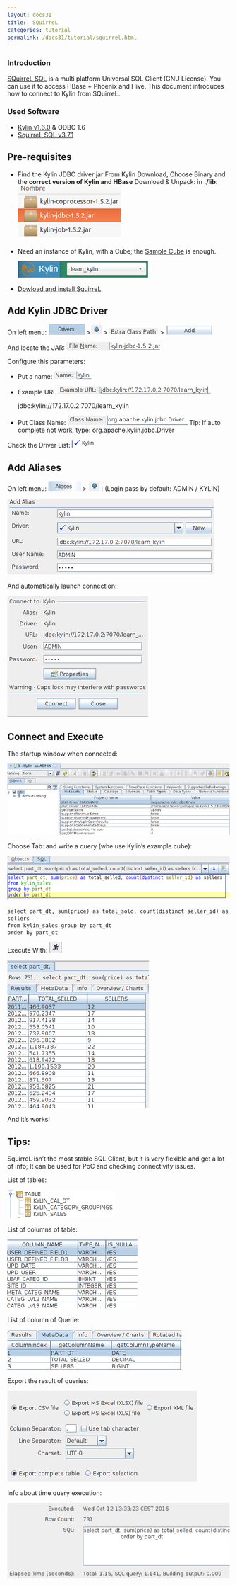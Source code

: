 ```yaml
---
layout: docs31
title:  SQuirreL
categories: tutorial
permalink: /docs31/tutorial/squirrel.html
---
```


### Introduction

[SQuirreL SQL](http://www.squirrelsql.org/) is a multi platform Universal SQL Client (GNU License). You can use it to access HBase + Phoenix and Hive. This document introduces how to connect to Kylin from SQuirreL.

### Used Software

* [Kylin v1.6.0](/download/) & ODBC 1.6
* [SquirreL SQL v3.7.1](http://www.squirrelsql.org/)

## Pre-requisites

* Find the Kylin JDBC driver jar
  From Kylin Download, Choose Binary and the **correct version of Kylin and HBase**
	Download & Unpack:  in **./lib**: 
  ![](../../images/SQuirreL-Tutorial/01.png)


* Need an instance of Kylin, with a Cube; the [Sample Cube](kylin_sample.html) is enough.

  ![](../../images/SQuirreL-Tutorial/02.png)


* [Dowload and install SquirreL](http://www.squirrelsql.org/#installation)

## Add Kylin JDBC Driver

On left menu: ![alt text](../../images/SQuirreL-Tutorial/03.png) >![alt text](../../images/SQuirreL-Tutorial/04.png)  > ![alt text](../../images/SQuirreL-Tutorial/05.png)  > ![alt text](../../images/SQuirreL-Tutorial/06.png)

And locate the JAR: ![alt text](../../images/SQuirreL-Tutorial/07.png)

Configure this parameters:

* Put a name: ![alt text](../../images/SQuirreL-Tutorial/08.png)
* Example URL ![alt text](../../images/SQuirreL-Tutorial/09.png)

  jdbc:kylin://172.17.0.2:7070/learn_kylin
* Put Class Name: ![alt text](../../images/SQuirreL-Tutorial/10.png)
	Tip:  If auto complete not work, type:  org.apache.kylin.jdbc.Driver 
	
Check the Driver List: ![alt text](../../images/SQuirreL-Tutorial/11.png)

## Add Aliases

On left menu: ![alt text](../../images/SQuirreL-Tutorial/12.png)  > ![alt text](../../images/SQuirreL-Tutorial/13.png) : (Login pass by default: ADMIN / KYLIN)

  ![](../../images/SQuirreL-Tutorial/14.png)


And automatically launch connection:

  ![](../../images/SQuirreL-Tutorial/15.png)


## Connect and Execute

The startup window when connected:

  ![](../../images/SQuirreL-Tutorial/16.png)


Choose Tab: and write a query  (whe use Kylin’s example cube):

  ![](../../images/SQuirreL-Tutorial/17.png)


```
select part_dt, sum(price) as total_sold, count(distinct seller_id) as sellers 
from kylin_sales group by part_dt 
order by part_dt
```

Execute With: ![alt text](../../images/SQuirreL-Tutorial/18.png) 

  ![](../../images/SQuirreL-Tutorial/19.png)


And it’s works!

## Tips:

SquirreL isn’t the most stable SQL Client, but it is very flexible and get a lot of info; It can be used for PoC and checking connectivity issues.

List of tables: 

  ![](../../images/SQuirreL-Tutorial/21.png)


List of columns of table:

  ![](../../images/SQuirreL-Tutorial/22.png)


List of column of Querie:

  ![](../../images/SQuirreL-Tutorial/23.png)


Export the result of queries:

  ![](../../images/SQuirreL-Tutorial/24.png)


 Info about time query execution:

  ![](../../images/SQuirreL-Tutorial/25.png)
